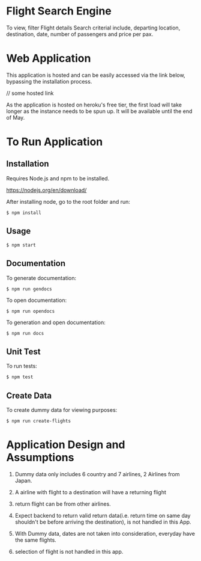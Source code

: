 # Flight Search Engine
To view, filter Flight details
Search criterial include, departing location, destination, date, number of passengers and price per pax.

# Web Application
This application is hosted and can be easily accessed via the link below, bypassing the installation process.

// some hosted link

As the application is hosted on heroku's free tier, the first load will take longer as the instance needs to be spun up. It will be available until the end of May.

# To Run Application

## Installation
Requires Node.js and npm to be installed.

https://nodejs.org/en/download/

After installing node, go to the root folder and run:
```
$ npm install
```

## Usage
```
$ npm start
```

## Documentation
To generate documentation:
```
$ npm run gendocs
```
To open documentation:
```
$ npm run opendocs
```
To generation and open documentation:
```
$ npm run docs
```

## Unit Test
To run tests:
```
$ npm test
```

## Create Data
To create dummy data for viewing purposes:
```
$ npm run create-flights
```

# Application Design and Assumptions
1. Dummy data only includes 6 country and 7 airlines, 2 Airlines from Japan.

2. A airline with flight to a destination will have a returning flight

3. return flight can be from other airlines.

4. Expect backend to return valid return data(i.e. return time on same day shouldn't be before arriving the destination), is not handled in this App. 

5. With Dummy data, dates are not taken into consideration, everyday have the same flights. 

6. selection of flight is not handled in this app. 
